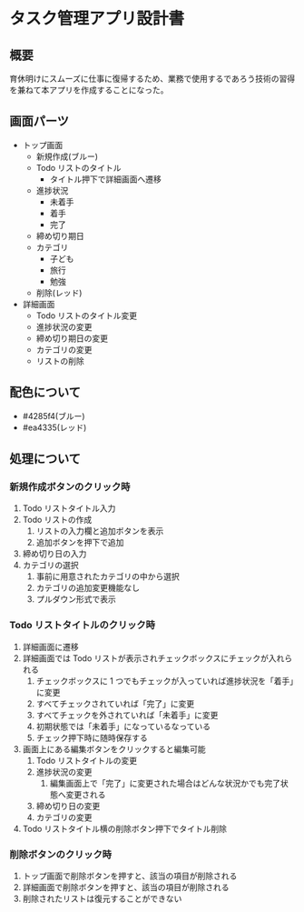 # タスク管理アプリ設計書

## 概要

育休明けにスムーズに仕事に復帰するため、業務で使用するであろう技術の習得を兼ねて本アプリを作成することになった。

## 画面パーツ

- トップ画面
  - 新規作成(ブルー)
  - Todo リストのタイトル
    - タイトル押下で詳細画面へ遷移
  - 進捗状況
    - 未着手
    - 着手
    - 完了
  - 締め切り期日
  - カテゴリ
    - 子ども
    - 旅行
    - 勉強
  - 削除(レッド)
- 詳細画面
  - Todo リストのタイトル変更
  - 進捗状況の変更
  - 締め切り期日の変更
  - カテゴリの変更
  - リストの削除

## 配色について

- #4285f4(ブルー)
- #ea4335(レッド)

## 処理について

### 新規作成ボタンのクリック時

1. Todo リストタイトル入力
1. Todo リストの作成
   1. リストの入力欄と追加ボタンを表示
   1. 追加ボタンを押下で追加
1. 締め切り日の入力
1. カテゴリの選択
   1. 事前に用意されたカテゴリの中から選択
   1. カテゴリの追加変更機能なし
   1. プルダウン形式で表示

### Todo リストタイトルのクリック時

1. 詳細画面に遷移
1. 詳細画面では Todo リストが表示されチェックボックスにチェックが入れられる
   1. チェックボックスに 1 つでもチェックが入っていれば進捗状況を「着手」に変更
   1. すべてチェックされていれば「完了」に変更
   1. すべてチェックを外されていれば「未着手」に変更
   1. 初期状態では「未着手」になっているなっている
   1. チェック押下時に随時保存する
1. 画面上にある編集ボタンをクリックすると編集可能
   1. Todo リストタイトルの変更
   1. 進捗状況の変更
      1. 編集画面上で「完了」に変更された場合はどんな状況かでも完了状態へ変更される
   1. 締め切り日の変更
   1. カテゴリの変更
1. Todo リストタイトル横の削除ボタン押下でタイトル削除

### 削除ボタンのクリック時

1. トップ画面で削除ボタンを押すと、該当の項目が削除される
1. 詳細画面で削除ボタンを押すと、該当の項目が削除される
1. 削除されたリストは復元することができない
